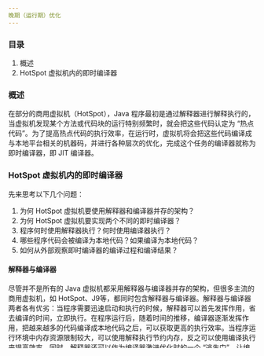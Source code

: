 ```yaml
---
晚期（运行期）优化
---
```


### 目录

1. 概述
2. HotSpot 虚拟机内的即时编译器

### 概述

在部分的商用虚拟机（HotSpot），Java 程序最初是通过解释器进行解释执行的，当虚拟机发现某个方法或代码块的运行特别频繁时，就会把这些代码认定为 “热点代码”。为了提高热点代码的执行效率，在运行时，虚拟机将会把这些代码编译成与本地平台相关的机器码，并进行各种层次的优化，完成这个任务的编译器就称为即时编译器，即 JIT 编译器。

### HotSpot 虚拟机内的即时编译器

先来思考以下几个问题：

1. 为何 HotSpot 虚拟机要使用解释器和编译器并存的架构？
2. 为何 HotSpot 虚拟机要实现两个不同的即时编译器？
3. 程序何时使用解释器执行？何时使用编译器执行？
4. 哪些程序代码会被编译为本地代码？如果编译为本地代码？
5. 如何从外部观察即时编译器的编译过程和编译结果？

#### 解释器与编译器

尽管并不是所有的 Java 虚拟机都采用解释器与编译器并存的架构，但很多主流的商用虚拟机，如 HotSpot、J9等，都同时包含解释器与编译器。解释器与编译器两者各有优劣：当程序需要迅速启动和执行的时候，解释器可以首先发挥作用，省去编译的时间，立即执行。在程序运行后，随着时间的推移，编译器逐渐发挥作用，把越来越多的代码编译成本地代码之后，可以获取更高的执行效率。当程序运行环境中内存资源限制较大，可以使用解释执行节约内存，反之可以使用编译执行来提高效率。同时，解释器还可以作为编译器激进优化时的一个 “逃生门”，让编译器根据概率选择一些大多数时候都能提升运行速度的优化手段，当激进优化的假设不成立，如加载了新类后类型继承结构出现变化、出现 “罕见陷阱” 时可以通过逆优化退回到解释状态继续执行。

HotSpot 虚拟机中内置了两个即时编译器，分别称为 Client Compiler 和 Server Compiler，或者简称为 C1 编译器和 C2 编译器。用户可以配置虚拟机参数强制虚拟机运行于解释模式或者编译模式。

由于即时编译器编译本地代码需要占用程序运行时间，要编译出优化程度更高的代码，所发费的时间可能更长；而且想要编译出优化程度更高的代码，解释器可能还要替换编译器收集性能监控信息，这对解释执行的速度也有影响。为了在程序启动响应速度与运行效率之间达到最佳平衡，HotSpot 虚拟机还会逐渐启用分层编译的策略。分层编译根据编译器编译、优化的规模与耗时，划分出不同的编译层次，其中包括：

* 第 0 层

  程序解释执行，解释器不开启性能监控功能（Profiling），可触发第 1 层编译。

* 第 1 层

  也称为 C1 编译，将字节码编译为本地代码，进行简单、可靠的优化，如有必要将加入性能监控的逻辑。

* 第 2 层

  也是将字节码编译为本地代码，但是会启用一些编译耗时较长的优化，甚至会根据性能监控信息进行一些不可靠的激进优化。

实施分层编译后，Client Compiler 和 Server Compiler 将会同时工作，很多代码都可能会被多次编译，用 Client Compiler 获取更高的编译速度，用 Server Compiler 来获取更好地编译质量，在解释执行的时候也无需再承担收集性能监控信息的任务。

#### 编译对象与触发条件

上文中提到过，在运行过程中会被即时编译器编译的 “热点代码” 有两类，即：

* 被多次调用的方法
* 被多次执行的循环体

前者很好理解，一个方法被调用的多了，方法体内代码执行的次数自然就多，它成为 “热点代码” 是理所当然的。而后者则是为了解决一个方法只被调用过一次或少量的几次，但是方法体内部都存在循环次数较多的循环体的问题，这样循环体的代码也被重复执行多次，因此这些代码也应该认为是 “热点代码”。

对于第一种情况，由于是由方法调用触发的编译，因此编译器理所当然的会以整个方法作为编译对象，这种编译也是虚拟机中标准的 JIT 编译方式。而对于后一种情况，尽管编译动作是由循环体所触发的，但编译器依然会以整个方法（而不是单独的循环体）作为编译对象。这种编译方式因为编译发生在方法执行过程之中，因此形象的称之为栈上替换（OSR ）。

那多少次才算 “多次” 呢？虚拟机如何统计一个方法或一段代码被执行多少次了呢？解决这两个问题，也就回答了即时编译被触发的条件。

判断一段代码是不是热点代码，是不是需要触发即时编译，这样的行为称为热点探测，其实进行热点探测并不一定要知道方法具体被调用了多少次，目前主要的热点探测判定方式有两种，分别如下：

* 基于采样的热点探测

  采用这种方法的虚拟机会周期性的检查各个线程的栈顶，如果发现某个方法经常出现在栈顶，那么这个方法就是 “热点方法”。基于采样的热点探测的好处是实现简单、高效，还可以很容易的获取方法调用关系，缺点是很难精确地确认一个方法的热度，容易因为受到线程阻塞或别的外界因素的影响而扰乱热点探测。

* 基于计数器的热点探测

  采用这种方法的虚拟机会为每个方法（甚至是代码块）建立计数器，统计方法的执行次数，如果执行次数超过一定的阈值就认为它是 “热点方法”。这种统计方法实现起来要麻烦一些，需要为每个方法建立并维护计数器，而且不能直接获取到方法的调用关系，但是它的统计结果相对来说更加精确和严谨。

在 HotSpot 虚拟机中使用的是第二种 --- 基于计数器的热点探测方法，因此它为每个方法准备了两类计数器：方法调用计数器和回边计数器。

在确定虚拟机运行参数的前提下，这两个计数器都有一个确定的阈值，当计数器超过阈值溢出了，就会触发 JIT 编译。

